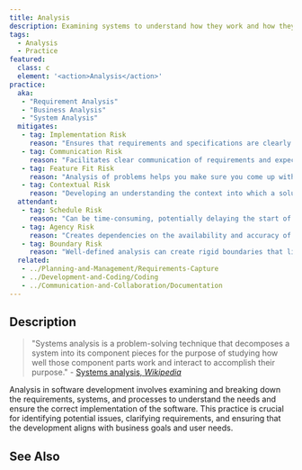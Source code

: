 ```yaml
---
title: Analysis
description: Examining systems to understand how they work and how they should change. 
tags: 
  - Analysis
  - Practice
featured: 
  class: c
  element: '<action>Analysis</action>'
practice:
  aka: 
   - "Requirement Analysis"
   - "Business Analysis"
   - "System Analysis"
  mitigates:
   - tag: Implementation Risk
     reason: "Ensures that requirements and specifications are clearly understood before development begins."
   - tag: Communication Risk
     reason: "Facilitates clear communication of requirements and expectations among stakeholders."
   - tag: Feature Fit Risk
     reason: "Analysis of problems helps you make sure you come up with the right solution."
   - tag: Contextual Risk
     reason: "Developing an understanding the context into which a solution is put avoids legal and social problems."
  attendant:
   - tag: Schedule Risk
     reason: "Can be time-consuming, potentially delaying the start of development."
   - tag: Agency Risk
     reason: "Creates dependencies on the availability and accuracy of information from stakeholders."
   - tag: Boundary Risk
     reason: "Well-defined analysis can create rigid boundaries that limit flexibility."
  related:
   - ../Planning-and-Management/Requirements-Capture
   - ../Development-and-Coding/Coding
   - ../Communication-and-Collaboration/Documentation
---
```


<PracticeIntro details={frontMatter} /> 

## Description

> "Systems analysis is a problem-solving technique that decomposes a system into its component pieces for the purpose of studying how well those component parts work and interact to accomplish their purpose." - [Systems analysis, _Wikipedia_](https://en.wikipedia.org/wiki/Systems_analysis)

Analysis in software development involves examining and breaking down the requirements, systems, and processes to understand the needs and ensure the correct implementation of the software. This practice is crucial for identifying potential issues, clarifying requirements, and ensuring that the development aligns with business goals and user needs.

## See Also

<TagList tag="Analysis" />
